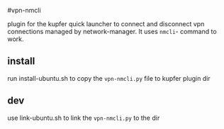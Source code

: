 #vpn-nmcli

plugin for the kupfer quick launcher 
to connect and disconnect vpn connections
managed by network-manager. 
It uses `nmcli`- command to work.

## install 

run install-ubuntu.sh to copy the 
`vpn-nmcli.py` file to kupfer plugin dir


## dev

use link-ubuntu.sh to link the `vpn-nmcli.py`
to the dir
